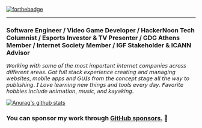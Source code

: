 [![forthebadge](https://forthebadge.com/images/badges/as-seen-on-tv.svg)](https://www.amazon.co.uk/gp/video/detail/B099Z4S8ZT)
___
###  Software Engineer / Video Game Developer / HackerNoon Tech Columnist / Esports Investor & TV Presenter / GDG Athens Member / Internet Society Member / IGF Stakeholder & ICANN Advisor 

𝘞𝘰𝘳𝘬𝘪𝘯𝘨 𝘸𝘪𝘵𝘩 𝘴𝘰𝘮𝘦 𝘰𝘧 𝘵𝘩𝘦 𝘮𝘰𝘴𝘵 𝘪𝘮𝘱𝘰𝘳𝘵𝘢𝘯𝘵 𝘪𝘯𝘵𝘦𝘳𝘯𝘦𝘵 𝘤𝘰𝘮𝘱𝘢𝘯𝘪𝘦𝘴 𝘢𝘤𝘳𝘰𝘴𝘴 𝘥𝘪𝘧𝘧𝘦𝘳𝘦𝘯𝘵 𝘢𝘳𝘦𝘢𝘴. 𝘎𝘰𝘵 𝘧𝘶𝘭𝘭 𝘴𝘵𝘢𝘤𝘬 𝘦𝘹𝘱𝘦𝘳𝘪𝘦𝘯𝘤𝘦 𝘤𝘳𝘦𝘢𝘵𝘪𝘯𝘨 𝘢𝘯𝘥 𝘮𝘢𝘯𝘢𝘨𝘪𝘯𝘨 𝘸𝘦𝘣𝘴𝘪𝘵𝘦𝘴, 𝘮𝘰𝘣𝘪𝘭𝘦 𝘢𝘱𝘱𝘴 𝘢𝘯𝘥 𝘎𝘜𝘐𝘴 𝘧𝘳𝘰𝘮 𝘵𝘩𝘦 𝘤𝘰𝘯𝘤𝘦𝘱𝘵 𝘴𝘵𝘢𝘨𝘦 𝘢𝘭𝘭 𝘵𝘩𝘦 𝘸𝘢𝘺 𝘵𝘰 𝘱𝘶𝘣𝘭𝘪𝘴𝘩𝘪𝘯𝘨. 𝘐 𝘓𝘰𝘷𝘦 𝘭𝘦𝘢𝘳𝘯𝘪𝘯𝘨 𝘯𝘦𝘸 𝘵𝘩𝘪𝘯𝘨𝘴 𝘢𝘯𝘥 𝘵𝘰𝘰𝘭𝘴 𝘦𝘷𝘦𝘳𝘺 𝘥𝘢𝘺. 𝘍𝘢𝘷𝘰𝘳𝘪𝘵𝘦 𝘩𝘰𝘣𝘣𝘪𝘦𝘴 𝘪𝘯𝘤𝘭𝘶𝘥𝘦 𝘢𝘯𝘪𝘮𝘢𝘵𝘪𝘰𝘯, 𝘮𝘶𝘴𝘪𝘤, 𝘢𝘯𝘥 𝘬𝘢𝘺𝘢𝘬𝘪𝘯𝘨.

[![Anurag's github stats](https://github-readme-stats.vercel.app/api?username=pkassotis&show_icons=true&theme=cobalt)](https://github.com/pkassotis/github-readme-stats)

### You can sponsor my work through [GitHub sponsors.](https://github.com/sponsors/pkassotis) 🙈
